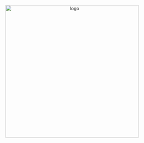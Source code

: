 <p align="center">
  <img
    alt="logo"
    src="https://user-images.githubusercontent.com/14025786/41265077-f0151196-6e22-11e8-9890-40cdf229313d.png"
    width="420"
  >
</p>
